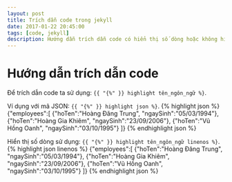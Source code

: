 ```yaml
---
layout: post
title: Trích dẫn code trong jekyll
date: 2017-01-22 20:45:00
tags: [code, jekyll]
description: Hướng dẫn trích dẫn code có hiển thị số dòng hoặc không hiển thị số dòng trong jekyll.
---
```


# Hướng dẫn trích dẫn code

Để trích dẫn code ta sử dụng: `{{ "{%" }} highlight tên_ngôn_ngữ %}`.

Ví dụng với mã JSON: `{{ "{%" }} highlight json %}`.
{% highlight json %}
{"employees":[
    {"hoTen":"Hoàng Đăng Trung", "ngaySinh":"05/03/1994"},
    {"hoTen":"Hoàng Gia Khiêm", "ngaySinh":"23/09/2006"},
    {"hoTen":"Vũ Hồng Oanh", "ngaySinh":"03/10/1995"}
]}
{% endhighlight json %}

Hiển thị số dòng sử dụng: `{{ "{%" }} highlight tên_ngôn_ngữ linenos %}`.
{% highlight json linenos %}
{"employees":[
    {"hoTen":"Hoàng Đăng Trung", "ngaySinh":"05/03/1994"},
    {"hoTen":"Hoàng Gia Khiêm", "ngaySinh":"23/09/2006"},
    {"hoTen":"Vũ Hồng Oanh", "ngaySinh":"03/10/1995"}
]}
{% endhighlight json %}